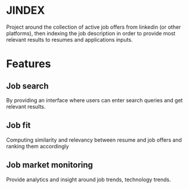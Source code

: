# JINDEX
Project around the collection of active job offers from linkedin (or other platforms), then indexing the job description in order to provide most relevant results to resumes and applications inputs.

# Features
## Job search
By providing an interface where users can enter search queries and get relevant results. 
## Job fit
Computing similarity and relevancy between resume and job offers and ranking them accordingly

## Job market monitoring
Provide analytics and insight around job trends, technology trends.
